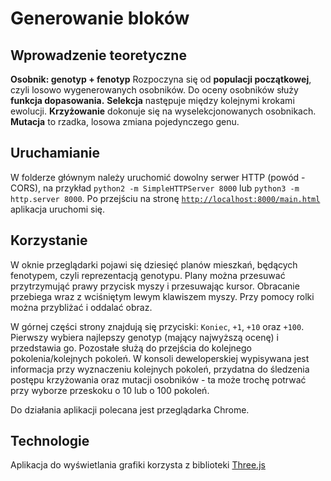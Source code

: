 # Generowanie bloków

## Wprowadzenie teoretyczne
**Osobnik: genotyp + fenotyp**
Rozpoczyna się od **populacji początkowej**, czyli losowo wygenerowanych osobników.
Do oceny osobników służy **funkcja dopasowania.**
**Selekcja** następuje między kolejnymi krokami ewolucji.
**Krzyżowanie** dokonuje się na wyselekcjonowanych osobnikach.
**Mutacja** to rzadka, losowa zmiana pojedynczego genu.

## Uruchamianie

W folderze głównym należy uruchomić dowolny serwer HTTP (powód - CORS), na przykład `python2 -m SimpleHTTPServer 8000` lub `python3 -m http.server 8000`.
Po przejściu na stronę [`http://localhost:8000/main.html`](http://localhost:8000/main.html) aplikacja uruchomi się.

## Korzystanie

W oknie przeglądarki pojawi się dziesięć planów mieszkań, będących fenotypem, czyli reprezentacją genotypu. Plany można przesuwać przytrzymująć prawy przycisk myszy i przesuwając kursor. Obracanie przebiega wraz z wciśniętym lewym klawiszem myszy. Przy pomocy rolki można przybliżać i oddalać obraz.

W górnej części strony znajdują się przyciski: `Koniec`, `+1`, `+10` oraz `+100`. Pierwszy wybiera najlepszy genotyp (mający najwyższą ocenę) i przedstawia go. Pozostałe służą do przejścia do kolejnego pokolenia/kolejnych pokoleń. W konsoli deweloperskiej wypisywana jest informacja przy wyznaczeniu kolejnych pokoleń, przydatna do śledzenia postępu krzyżowania oraz mutacji osobników - ta może trochę potrwać przy wyborze przeskoku o 10 lub o 100 pokoleń.

Do działania aplikacji polecana jest przeglądarka Chrome.

## Technologie

Aplikacja do wyświetlania grafiki korzysta z biblioteki [Three.js](https://threejs.org/)
